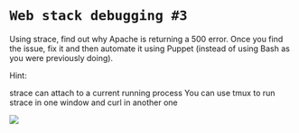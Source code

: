 # `Web stack debugging #3`
Using strace, find out why Apache is returning a 500 error. Once you find the issue, fix it and then automate it using Puppet (instead of using Bash as you were previously doing).

Hint:

strace can attach to a current running process
You can use tmux to run strace in one window and curl in another one


![](https://cdn.sketchbubble.com/pub/media/catalog/product/optimized1/4/3/43400e080d13e5cba4e4c37c74b983314a3b72a36ea0339a032cdcf417037908/debugging-process-mc-slide2.png)

